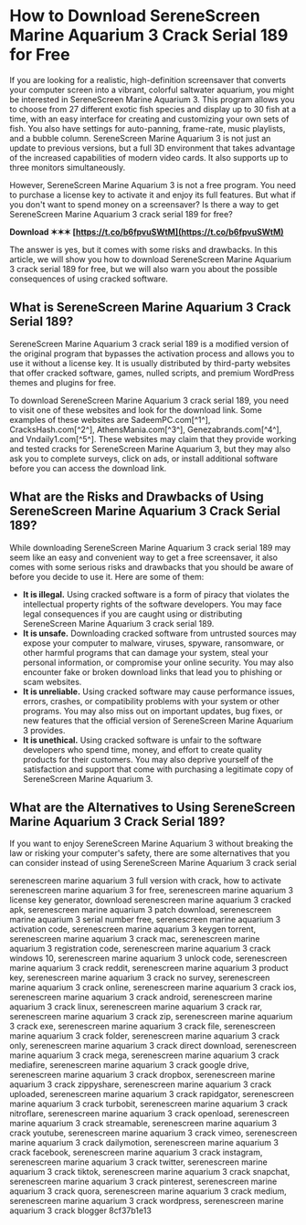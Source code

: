 # How to Download SereneScreen Marine Aquarium 3 Crack Serial 189 for Free
 
If you are looking for a realistic, high-definition screensaver that converts your computer screen into a vibrant, colorful saltwater aquarium, you might be interested in SereneScreen Marine Aquarium 3. This program allows you to choose from 27 different exotic fish species and display up to 30 fish at a time, with an easy interface for creating and customizing your own sets of fish. You also have settings for auto-panning, frame-rate, music playlists, and a bubble column. SereneScreen Marine Aquarium 3 is not just an update to previous versions, but a full 3D environment that takes advantage of the increased capabilities of modern video cards. It also supports up to three monitors simultaneously.
 
However, SereneScreen Marine Aquarium 3 is not a free program. You need to purchase a license key to activate it and enjoy its full features. But what if you don't want to spend money on a screensaver? Is there a way to get SereneScreen Marine Aquarium 3 crack serial 189 for free?
 
**Download ✶✶✶ [https://t.co/b6fpvuSWtM](https://t.co/b6fpvuSWtM)**


 
The answer is yes, but it comes with some risks and drawbacks. In this article, we will show you how to download SereneScreen Marine Aquarium 3 crack serial 189 for free, but we will also warn you about the possible consequences of using cracked software.
 
## What is SereneScreen Marine Aquarium 3 Crack Serial 189?
 
SereneScreen Marine Aquarium 3 crack serial 189 is a modified version of the original program that bypasses the activation process and allows you to use it without a license key. It is usually distributed by third-party websites that offer cracked software, games, nulled scripts, and premium WordPress themes and plugins for free.
 
To download SereneScreen Marine Aquarium 3 crack serial 189, you need to visit one of these websites and look for the download link. Some examples of these websites are SadeemPC.com[^1^], CracksHash.com[^2^], AthensMania.com[^3^], Genezabrands.com[^4^], and Vndaily1.com[^5^]. These websites may claim that they provide working and tested cracks for SereneScreen Marine Aquarium 3, but they may also ask you to complete surveys, click on ads, or install additional software before you can access the download link.
 
## What are the Risks and Drawbacks of Using SereneScreen Marine Aquarium 3 Crack Serial 189?
 
While downloading SereneScreen Marine Aquarium 3 crack serial 189 may seem like an easy and convenient way to get a free screensaver, it also comes with some serious risks and drawbacks that you should be aware of before you decide to use it. Here are some of them:
 
- **It is illegal.** Using cracked software is a form of piracy that violates the intellectual property rights of the software developers. You may face legal consequences if you are caught using or distributing SereneScreen Marine Aquarium 3 crack serial 189.
- **It is unsafe.** Downloading cracked software from untrusted sources may expose your computer to malware, viruses, spyware, ransomware, or other harmful programs that can damage your system, steal your personal information, or compromise your online security. You may also encounter fake or broken download links that lead you to phishing or scam websites.
- **It is unreliable.** Using cracked software may cause performance issues, errors, crashes, or compatibility problems with your system or other programs. You may also miss out on important updates, bug fixes, or new features that the official version of SereneScreen Marine Aquarium 3 provides.
- **It is unethical.** Using cracked software is unfair to the software developers who spend time, money, and effort to create quality products for their customers. You may also deprive yourself of the satisfaction and support that come with purchasing a legitimate copy of SereneScreen Marine Aquarium 3.

## What are the Alternatives to Using SereneScreen Marine Aquarium 3 Crack Serial 189?
 
If you want to enjoy SereneScreen Marine Aquarium 3 without breaking the law or risking your computer's safety, there are some alternatives that you can consider instead of using SereneScreen Marine Aquarium 3 crack serial
 
serenescreen marine aquarium 3 full version with crack,  how to activate serenescreen marine aquarium 3 for free,  serenescreen marine aquarium 3 license key generator,  download serenescreen marine aquarium 3 cracked apk,  serenescreen marine aquarium 3 patch download,  serenescreen marine aquarium 3 serial number free,  serenescreen marine aquarium 3 activation code,  serenescreen marine aquarium 3 keygen torrent,  serenescreen marine aquarium 3 crack mac,  serenescreen marine aquarium 3 registration code,  serenescreen marine aquarium 3 crack windows 10,  serenescreen marine aquarium 3 unlock code,  serenescreen marine aquarium 3 crack reddit,  serenescreen marine aquarium 3 product key,  serenescreen marine aquarium 3 crack no survey,  serenescreen marine aquarium 3 crack online,  serenescreen marine aquarium 3 crack ios,  serenescreen marine aquarium 3 crack android,  serenescreen marine aquarium 3 crack linux,  serenescreen marine aquarium 3 crack rar,  serenescreen marine aquarium 3 crack zip,  serenescreen marine aquarium 3 crack exe,  serenescreen marine aquarium 3 crack file,  serenescreen marine aquarium 3 crack folder,  serenescreen marine aquarium 3 crack only,  serenescreen marine aquarium 3 crack direct download,  serenescreen marine aquarium 3 crack mega,  serenescreen marine aquarium 3 crack mediafire,  serenescreen marine aquarium 3 crack google drive,  serenescreen marine aquarium 3 crack dropbox,  serenescreen marine aquarium 3 crack zippyshare,  serenescreen marine aquarium 3 crack uploaded,  serenescreen marine aquarium 3 crack rapidgator,  serenescreen marine aquarium 3 crack turbobit,  serenescreen marine aquarium 3 crack nitroflare,  serenescreen marine aquarium 3 crack openload,  serenescreen marine aquarium 3 crack streamable,  serenescreen marine aquarium 3 crack youtube,  serenescreen marine aquarium 3 crack vimeo,  serenescreen marine aquarium 3 crack dailymotion,  serenescreen marine aquarium 3 crack facebook,  serenescreen marine aquarium 3 crack instagram,  serenescreen marine aquarium 3 crack twitter,  serenescreen marine aquarium 3 crack tiktok,  serenescreen marine aquarium 3 crack snapchat,  serenescreen marine aquarium 3 crack pinterest,  serenescreen marine aquarium 3 crack quora,  serenescreen marine aquarium 3 crack medium,  serenescreen marine aquarium 3 crack wordpress,  serenescreen marine aquarium 3 crack blogger
 8cf37b1e13
 
